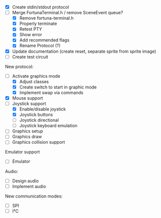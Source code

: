 - [x] Create stdin/stdout protocol
- [ ] Merge FortunaTerminal.h / remove SceneEvent queue?
  - [x] Remove fortuna-terminal.h
  - [x] Properly terminate
  - [x] Retest PTY
  - [x] Show error
  - [x] Add recommended flags
  - [x] Rename Protocol (?)
- [x] Update documentation (create reset, separate sprite from sprite image)
- [ ] Create test circuit

New protocol:
  - [ ] Activate graphics mode
    - [x] Adjust classes
    - [x] Create switch to start in graphic mode
    - [x] Implement swap via commands
  - [x] Mouse support
  - [ ] Joystick support
    - [x] Enable/disable joystick
    - [x] Joystick buttons
    - [ ] Joystick directional
    - [ ] Joystick keyboard emulation
  - [ ] Graphics setup
  - [ ] Graphics draw
  - [ ] Graphics collision support

Emulator support
  - [ ] Emulator

Audio:
  - [ ] Design audio
  - [ ] Implement audio

New communication modes:
  - [ ] SPI
  - [ ] I²C